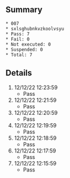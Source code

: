 ## Summary
	* 007
	* sxlsghubnkvzkoolvsyu
	* Pass: 7
	* Fail: 0
	* Not executed: 0
	* Suspended: 0
	* Total: 7
## Details
1. 12/12/22 12:23:59
	* Pass
2. 12/12/22 12:21:59
	* Pass
3. 12/12/22 12:20:59
	* Pass
4. 12/12/22 12:19:59
	* Pass
5. 12/12/22 12:18:59
	* Pass
6. 12/12/22 12:17:59
	* Pass
7. 12/12/22 12:15:59
	* Pass

